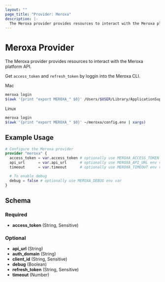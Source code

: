 ```yaml
---
layout: ""
page_title: "Provider: Meroxa"
description: |-
  The Meroxa provider provides resources to interact with the Meroxa platform API.
---
```


# Meroxa Provider

The Meroxa provider provides resources to interact with the Meroxa platform API.

Get `access_token` and `refresh_token` by loggin into the Meroxa CLI.

Mac
```bash
meroxa login
$(awk '{print "export MEROXA_" $0}' /Users/$USER/Library/ApplicationSupport/meroxa/config.env | xargs)
```

Linux
```bash
meroxa login
$(awk '{print "export MEROXA_" $0}' ~/meroxa/config.env | xargs)
```

## Example Usage

```terraform
# Configure the Meroxa provider
provider "meroxa" {
  access_token = var.access_token # optionally use MEROXA_ACCESS_TOKEN env var
  api_url      = var.api_url      # optionally use MEROXA_API_URL env var
  timeout      = var.timeout      # optionally use MEROXA_TIMEOUT env var

  # To enable debug
  debug = false # optionally use MEROXA_DEBUG env var
}
```

<!-- schema generated by tfplugindocs -->
## Schema

### Required

- **access_token** (String, Sensitive)

### Optional

- **api_url** (String)
- **auth_domain** (String)
- **client_id** (String, Sensitive)
- **debug** (Boolean)
- **refresh_token** (String, Sensitive)
- **timeout** (Number)
